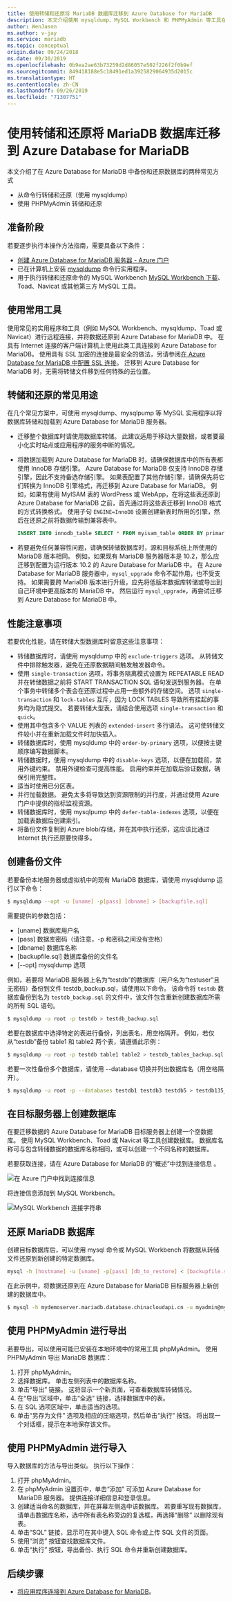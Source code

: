 ```yaml
---
title: 使用转储和还原将 MariaDB 数据库迁移到 Azure Database for MariaDB
description: 本文介绍使用 mysqldump、MySQL Workbench 和 PHPMyAdmin 等工具在 Azure Database for MariaDB 中备份和还原数据库的两种常见方式。
author: WenJason
ms.author: v-jay
ms.service: mariadb
ms.topic: conceptual
origin.date: 09/24/2018
ms.date: 09/30/2019
ms.openlocfilehash: 0b9ea2ae63b73259d2d86057e502f226f2f0b9ef
ms.sourcegitcommit: 849418188e5c18491ed1a3925829064935d2015c
ms.translationtype: HT
ms.contentlocale: zh-CN
ms.lasthandoff: 09/26/2019
ms.locfileid: "71307751"
---
```

# <a name="migrate-your-mariadb-database-to-azure-database-for-mariadb-using-dump-and-restore"></a>使用转储和还原将 MariaDB 数据库迁移到 Azure Database for MariaDB
本文介绍了在 Azure Database for MariaDB 中备份和还原数据库的两种常见方式
- 从命令行转储和还原（使用 mysqldump） 
- 使用 PHPMyAdmin 转储和还原

## <a name="before-you-begin"></a>准备阶段
若要逐步执行本操作方法指南，需要具备以下条件：
- [创建 Azure Database for MariaDB 服务器 - Azure 门户](quickstart-create-mariadb-server-database-using-azure-portal.md)
- 已在计算机上安装 [mysqldump](https://mariadb.com/kb/en/library/mysqldump/) 命令行实用程序。
- 用于执行转储和还原命令的 MySQL Workbench [MySQL Workbench 下载](https://dev.mysql.com/downloads/workbench/)、Toad、Navicat 或其他第三方 MySQL 工具。

## <a name="use-common-tools"></a>使用常用工具
使用常见的实用程序和工具（例如 MySQL Workbench、mysqldump、Toad 或 Navicat）进行远程连接，并将数据还原到 Azure Database for MariaDB 中。 在具有 Internet 连接的客户端计算机上使用此类工具连接到 Azure Database for MariaDB。 使用具有 SSL 加密的连接是最安全的做法，另请参阅[在 Azure Database for MariaDB 中配置 SSL 连接](concepts-ssl-connection-security.md)。 迁移到 Azure Database for MariaDB 时，无需将转储文件移到任何特殊的云位置。 

## <a name="common-uses-for-dump-and-restore"></a>转储和还原的常见用途
在几个常见方案中，可使用 mysqldump、mysqlpump 等 MySQL 实用程序以将数据库转储和加载到 Azure Database for MariaDB 服务器。 

<!--In other scenarios, you may use the [Import and Export](howto-migrate-import-export.md) approach instead.-->

- 迁移整个数据库时请使用数据库转储。 此建议适用于移动大量数据，或者要最小化实时站点或应用程序的服务中断的情况。 
-  将数据加载到 Azure Database for MariaDB 时，请确保数据库中的所有表都使用 InnoDB 存储引擎。 Azure Database for MariaDB 仅支持 InnoDB 存储引擎，因此不支持备选存储引擎。 如果表配置了其他存储引擎，请确保先将它们转换为 InnoDB 引擎格式，再迁移到 Azure Database for MariaDB。
   例如，如果有使用 MyISAM 表的 WordPress 或 WebApp，在将这些表还原到 Azure Database for MariaDB 之前，首先通过将这些表迁移到 InnoDB 格式的方式转换格式。 使用子句 `ENGINE=InnoDB` 设置创建新表时所用的引擎，然后在还原之前将数据传输到兼容表中。 

   ```sql
   INSERT INTO innodb_table SELECT * FROM myisam_table ORDER BY primary_key_columns
   ```
- 若要避免任何兼容性问题，请确保转储数据库时，源和目标系统上所使用的 MariaDB 版本相同。 例如，如果现有 MariaDB 服务器版本是 10.2，那么应迁移到配置为运行版本 10.2 的 Azure Database for MariaDB 中。 在 Azure Database for MariaDB 服务器中，`mysql_upgrade` 命令不起作用，也不受支持。 如果需要跨 MariaDB 版本进行升级，应先将低版本数据库转储或导出到自己环境中更高版本的 MariaDB 中。 然后运行 `mysql_upgrade`，再尝试迁移到 Azure Database for MariaDB 中。

## <a name="performance-considerations"></a>性能注意事项
若要优化性能，请在转储大型数据库时留意这些注意事项：
-   转储数据库时，请使用 mysqldump 中的 `exclude-triggers` 选项。 从转储文件中排除触发器，避免在还原数据期间触发触发器命令。 
-   使用 `single-transaction` 选项，将事务隔离模式设置为 REPEATABLE READ 并在转储数据之前将 START TRANSACTION SQL 语句发送到服务器。 在单个事务中转储多个表会在还原过程中占用一些额外的存储空间。 选项 `single-transaction` 和 `lock-tables` 互斥，因为 LOCK TABLES 导致所有挂起的事务均为隐式提交。 若要转储大型表，请结合使用选项 `single-transaction` 和 `quick`。 
-   使用其中包含多个 VALUE 列表的 `extended-insert` 多行语法。 这可使转储文件较小并在重新加载文件时加快插入。
-  转储数据库时，使用 mysqldump 中的 `order-by-primary` 选项，以便按主键顺序编写数据脚本。
-   转储数据时，使用 mysqldump 中的 `disable-keys` 选项，以便在加载前，禁用外键约束。 禁用外键检查可提高性能。 启用约束并在加载后验证数据，确保引用完整性。
-   适当时使用已分区表。
-   并行加载数据。 避免太多将导致达到资源限制的并行度，并通过使用 Azure 门户中提供的指标监视资源。 
-   转储数据库时，使用 mysqlpump 中的 `defer-table-indexes` 选项，以便在加载表数据后创建索引。
-   将备份文件复制到 Azure blob/存储，并在其中执行还原，这应该比通过 Internet 执行还原要快得多。

## <a name="create-a-backup-file"></a>创建备份文件
若要备份本地服务器或虚拟机中的现有 MariaDB 数据库，请使用 mysqldump 运行以下命令： 
```bash
$ mysqldump --opt -u [uname] -p[pass] [dbname] > [backupfile.sql]
```

需要提供的参数包括：
- [uname] 数据库用户名 
- [pass] 数据库密码（请注意，-p 和密码之间没有空格） 
- [dbname] 数据库名称 
- [backupfile.sql] 数据库备份的文件名 
- [--opt] mysqldump 选项 

例如，若要将 MariaDB 服务器上名为“testdb”的数据库（用户名为“testuser”且无密码）备份到文件 testdb_backup.sql，请使用以下命令。 该命令将 `testdb` 数据库备份到名为 `testdb_backup.sql` 的文件中，该文件包含重新创建数据库所需的所有 SQL 语句。 

```bash
$ mysqldump -u root -p testdb > testdb_backup.sql
```
若要在数据库中选择特定的表进行备份，列出表名，用空格隔开。 例如，若仅从“testdb”备份 table1 和 table2 两个表，请遵循此示例： 
```bash
$ mysqldump -u root -p testdb table1 table2 > testdb_tables_backup.sql
```
若要一次性备份多个数据库，请使用 --database 切换并列出数据库名（用空格隔开）。 
```bash
$ mysqldump -u root -p --databases testdb1 testdb3 testdb5 > testdb135_backup.sql 
```

## <a name="create-a-database-on-the-target-server"></a>在目标服务器上创建数据库
在要迁移数据的 Azure Database for MariaDB 目标服务器上创建一个空数据库。 使用 MySQL Workbench、Toad 或 Navicat 等工具创建数据库。 数据库名称可与包含转储数据的数据库名称相同，或可以创建一个不同名称的数据库。

若要获取连接，请在 Azure Database for MariaDB 的“概述”中找到连接信息  。

![在 Azure 门户中找到连接信息](./media/howto-migrate-dump-restore/1_server-overview-name-login.png)

将连接信息添加到 MySQL Workbench。

![MySQL Workbench 连接字符串](./media/howto-migrate-dump-restore/2_setup-new-connection.png)

## <a name="restore-your-mariadb-database"></a>还原 MariaDB 数据库
创建目标数据库后，可以使用 mysql 命令或 MySQL Workbench 将数据从转储文件还原到新创建的特定数据库。
```bash
mysql -h [hostname] -u [uname] -p[pass] [db_to_restore] < [backupfile.sql]
```
在此示例中，将数据还原到在 Azure Database for MariaDB 目标服务器上新创建的数据库中。
```bash
$ mysql -h mydemoserver.mariadb.database.chinacloudapi.cn -u myadmin@mydemoserver -p testdb < testdb_backup.sql
```

## <a name="export-using-phpmyadmin"></a>使用 PHPMyAdmin 进行导出
若要导出，可以使用可能已安装在本地环境中的常用工具 phpMyAdmin。 使用 PHPMyAdmin 导出 MariaDB 数据库：
1. 打开 phpMyAdmin。
2. 选择数据库。 单击左侧列表中的数据库名称。 
3. 单击“导出”  链接。 这将显示一个新页面，可查看数据库转储情况。
4. 在“导出”区域中，单击“全选”  链接，选择数据库中的表。 
5. 在 SQL 选项区域中，单击适当的选项。 
6. 单击“另存为文件”  选项及相应的压缩选项，然后单击“执行”  按钮。 将出现一个对话框，提示在本地保存该文件。

## <a name="import-using-phpmyadmin"></a>使用 PHPMyAdmin 进行导入
导入数据库的方法与导出类似。 执行以下操作：
1. 打开 phpMyAdmin。 
2. 在 phpMyAdmin 设置页中，单击“添加”  可添加 Azure Database for MariaDB 服务器。 提供连接详细信息和登录信息。
3. 创建适当命名的数据库，并在屏幕左侧选中该数据库。 若要重写现有数据库，请单击数据库名称，选中所有表名称旁边的复选框，再选择“删除”  以删除现有表。 
4. 单击“SQL”  链接，显示可在其中键入 SQL 命令或上传 SQL 文件的页面。 
5. 使用“浏览”  按钮查找数据库文件。 
6. 单击“执行”  按钮，导出备份、执行 SQL 命令并重新创建数据库。

## <a name="next-steps"></a>后续步骤
- [将应用程序连接到 Azure Database for MariaDB](./howto-connection-string.md)。
 
<!--
- For more information about migrating databases to Azure Database for MariaDB, see the [Database Migration Guide](https://aka.ms/datamigration).
-->
